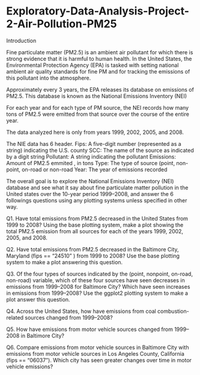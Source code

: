 # Exploratory-Data-Analysis-Project-2-Air-Pollution-PM25

Introduction

Fine particulate matter (PM2.5) is an ambient air pollutant for which there is strong evidence that it is harmful to human health. In the United States, the
Environmental Protection Agency (EPA) is tasked with setting national ambient air quality standards for fine PM and for tracking the emissions of this
pollutant into the atmosphere. 

Approximately every 3 years, the EPA releases its database on emissions of PM2.5. This database is known as the National Emissions Inventory (NEI)

For each year and for each type of PM source, the NEI records how many tons of PM2.5 were emitted from that source over the course of the entire year.

The data analyzed here is only from years 1999, 2002, 2005, and 2008.


The NIE data has 6 header.
Fips: A  five-digit number (represented as a string) indicating the U.S. county
SCC: The name of the source as indicated by a digit string 
Pollutant:  A string indicating the pollutant
Emissions: Amount of PM2.5 emmited , in tons
Type: The type of source (point, non-point, on-road or non-road
Year: The year of emissions recorded

The overall goal  is to explore the National Emissions Inventory (NEI) database and see what it say about fine particulate matter pollution in the United states over the 10-year period 1999–2008, and answer the 6 followings questions using any plotting systems unless specified in other way.

Q1. Have total emissions from PM2.5 decreased in the United States from 1999 to 2008? Using the base plotting system, make a plot showing
the total PM2.5 emission from all sources for each of the years 1999, 2002, 2005, and 2008.

Q2. Have total emissions from PM2.5 decreased in the Baltimore City, Maryland (fips == “24510” ) from 1999 to 2008? Use the base plotting system
to make a plot answering this question.

Q3. Of the four types of sources indicated by the (point, nonpoint, on-road, non-road) variable, which of these four sources have seen decreases in
emissions from 1999–2008 for Baltimore City? Which have seen increases in emissions from 1999–2008? Use the ggplot2 plotting system to make a
plot answer this question.

Q4. Across the United States, how have emissions from coal combustion-related sources changed from 1999–2008?

Q5. How have emissions from motor vehicle sources changed from 1999–2008 in Baltimore City?

Q6. Compare emissions from motor vehicle sources in Baltimore City with emissions from motor vehicle sources in Los Angeles County, California 
(fips == “06037”). Which city has seen greater changes over time in motor vehicle emissions?
